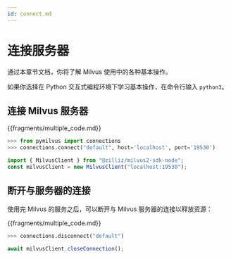 ```yaml
---
id: connect.md
---
```


# 连接服务器

通过本章节文档，你将了解 Milvus 使用中的各种基本操作。

如果你选择在 Python 交互式编程环境下学习基本操作，在命令行输入 `python3`。


## 连接 Milvus 服务器

{{fragments/multiple_code.md}}


```python
>>> from pymilvus import connections
>>> connections.connect("default", host='localhost', port='19530')
```

```javascript
import { MilvusClient } from "@zilliz/milvus2-sdk-node";
const milvusClient = new MilvusClient("localhost:19530");
```


## 断开与服务器的连接
使用完 Milvus 的服务之后，可以断开与 Milvus 服务器的连接以释放资源：


{{fragments/multiple_code.md}}


```python
>>> connections.disconnect("default")
```

```javascript
await milvusClient.closeConnection();
```
